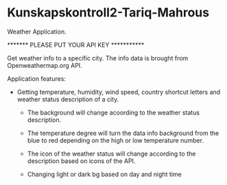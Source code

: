 # Kunskapskontroll2-Tariq-Mahrous

Weather Application.

******* PLEASE PUT YOUR API KEY ***********

Get weather info to a specific city. The info data is brought from Openweathermap.org API.

Application features:

- Getting temperature, humidity, wind speed, country shortcut letters and weather status description of a city.

    - The background will change acoording to the weather status description.
    
    - The temperature degree will turn the data info background from the blue to red depending on the high or low temperature number.
    
    - The icon of the weather status will change according to the description based on icons of the API.

    - Changing light or dark bg based on day and night time

